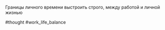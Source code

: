 Границы личного времени выстроить строго, между работой и личной жизнью

#thought #work_life_balance